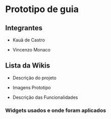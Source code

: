 # Prototipo de guia

## Integrantes

* Kauã de Castro
+ Vincenzo Monaco

## Lista da Wikis

* Descrição do projeto

* Imagens Prototipo

* Descrição das Funcionalidades

### Widgets usados e onde foram aplicados
